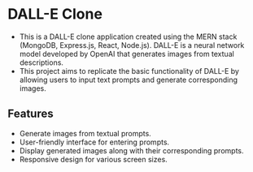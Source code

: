 # DALL-E Clone

- This is a DALL-E clone application created using the MERN stack (MongoDB, Express.js, React, Node.js). 
  DALL-E is a neural network model developed by OpenAI that generates images from textual descriptions. 
- This project aims to replicate the basic functionality of DALL-E by allowing users to input text prompts 
  and generate corresponding images.

## Features

- Generate images from textual prompts.
- User-friendly interface for entering prompts.
- Display generated images along with their corresponding prompts.
- Responsive design for various screen sizes.
